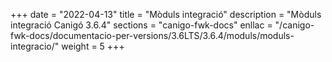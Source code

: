 +++
date        = "2022-04-13"
title       = "Mòduls integració"
description = "Mòduls integració Canigó 3.6.4"
sections    = "canigo-fwk-docs"
enllac		= "/canigo-fwk-docs/documentacio-per-versions/3.6LTS/3.6.4/moduls/moduls-integracio/"
weight		= 5
+++
